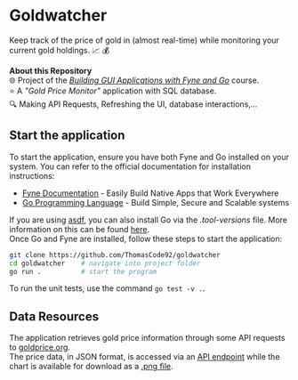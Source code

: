 # Goldwatcher

Keep track of the price of gold in (almost real-time) while monitoring your current gold holdings. 📈 💰

**About this Repository**<br />
🌐 Project of the _[Building GUI Applications with Fyne and Go](https://www.udemy.com/course/building-gui-applications-with-fyne-and-go-golang/?couponCode=KEEPLEARNING)_ course.<br />
⭐ A _"Gold Price Monitor"_ application with SQL database.<br />
🔍 Making API Requests, Refreshing the UI, database interactions,...

## Start the application

To start the application, ensure you have both Fyne and Go installed on your system. You can refer to the official documentation for installation instructions:

- [Fyne Documentation](https://docs.fyne.io/) - Easily Build Native Apps that Work Everywhere
- [Go Programming Language](https://go.dev/) - Build Simple, Secure and Scalable systems

If you are using [asdf](https://asdf-vm.com/), you can also install Go via the _.tool-versions_ file. More information on this can be found [here](https://asdf-vm.com/manage/configuration.html#tool-versions).<br />
Once Go and Fyne are installed, follow these steps to start the application:

```bash
git clone https://github.com/ThomasCode92/goldwatcher
cd goldwatcher    # navigate into project folder
go run .          # start the program
```

To run the unit tests, use the command `go test -v .`.

## Data Resources

The application retrieves gold price information through some API requests to [goldprice.org](https://goldprice.org/).<br />
The price data, in JSON format, is accessed via an [API endpoint](https://data-asg.goldprice.org/dbXRates/usd) while the chart is available for download as a [.png file](https://goldprice.org/charts/gold_3d_b_k_usd_x.png).
